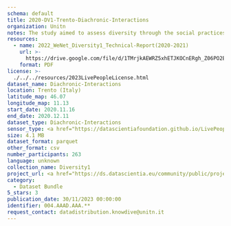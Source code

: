 ```yaml
---
schema: default
title: 2020-DV1-Trento-Diachronic-Interactions
organization: Unitn
notes: The study aimed to assess diversity through the social practices and daily behaviors of university students from eight different countries. The research was carried out in two phases. Initially, a large sample of students from Denmark, Italy, Mongolia, Paraguay, the United Kingdom, China, Mexico, and India, completed a survey on their social practices, as well as their socio-demographic, cultural, and psychological elements. In the second phase, a sub-sample of the respondents engaged in a four-week data collection by using an innovative smartphone application called iLog. This app collected data from thirty-four smartphone sensors around the clock, allowing for an in-depth investigation into the diversity and daily routines of university students across countries, both synchronically and diachronically.
resources:
  - name: 2022_WeNet_Diversity1_Technical-Report(2020-2021)
    url: >-
      https://drive.google.com/file/d/1TMrjkAEWRZ5xhETJKOCnERgh_Z06PO2E/view?usp=drive_link
    format: PDF
license: >-
  ./../../resources/2023LivePeopleLicense.html
dataset_name: Diachronic-Interactions
location: Trento (Italy)
latitude_map: 46.07
longitude_map: 11.13
start_date: 2020.11.16
end_date: 2020.12.11
dataset_type: Diachronic-Interactions
sensor_type: <a href="https://datascientiafoundation.github.io/LivePeople/datasets/2020-DV1-Trento-Contribution%20Answers/"> Timediaries answers </a>, <a href="https://datascientiafoundation.github.io/LivePeople/datasets/2020-DV1-Trento-Contribution%20Questions/"> Timediaries questions </a>, <a href="https://datascientiafoundation.github.io/LivePeople/datasets/2020-DV1-Trento-Contribution%20Confirmation/"> Timediaries confirmation </a>
size: 4.1 MB
dataset_format: parquet
other_format: csv
number_participants: 263
language: unknown
collection_name: Diversity1
project_url: <a href="https://ds.datascientia.eu/community/public/projects/e464583f-32eb-44c1-a455-91503b02b309">https://ds.datascientia.eu/community/public/projects/e464583f-32eb-44c1-a455-91503b02b309</a>
category:
  - Dataset Bundle
5_stars: 3
publication_date: 30/11/2023 00:00:00
identifier: 004.AAAD.AAA.**
request_contact: datadistribution.knowdive@unitn.it
---
```

